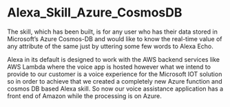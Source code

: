 # Alexa_Skill_Azure_CosmosDB
The skill, which has been built, is for any user who has their data stored in Microsoft’s Azure Cosmos-DB and would like to know the real-time value of any attribute of the same just by uttering some few words to Alexa Echo.

Alexa in its default is designed to work with the AWS backend services like AWS Lambda where the voice app is hosted however what we intend to provide to our customer is a voice experience for the Microsoft IOT solution so in order to achieve that we created a completely new Azure function and cosmos DB based Alexa skill.
So now our voice assistance application has a front end of Amazon while the processing is on Azure.
